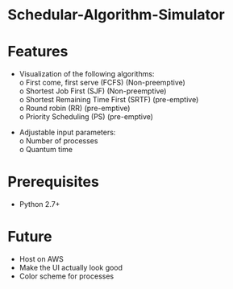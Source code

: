 # Schedular-Algorithm-Simulator

# Features
- Visualization of the following algorithms:  
o First come, first serve (FCFS) (Non-preemptive)  
o Shortest	 Job First (SJF) (Non-preemptive)  
o Shortest	Remaining Time First (SRTF) (pre-emptive)  
o Round robin (RR) (pre-emptive)  
o Priority	Scheduling (PS) (pre-emptive)  

- Adjustable input parameters:  
o Number of processes  
o Quantum time  

# Prerequisites
- Python 2.7+  

# Future
- Host on AWS  
- Make the UI actually look good  
- Color scheme for processes  
